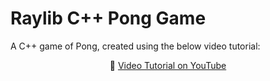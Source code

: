 # Raylib C++ Pong Game

A C++ game of Pong, created using the below video tutorial: </br>

<p align="center">
🎥 <a href="https://www.youtube.com/watch?v=VLJlTaFvHo4&ab_channel=ProgrammingWithNick">Video Tutorial on YouTube</a>
</p>
